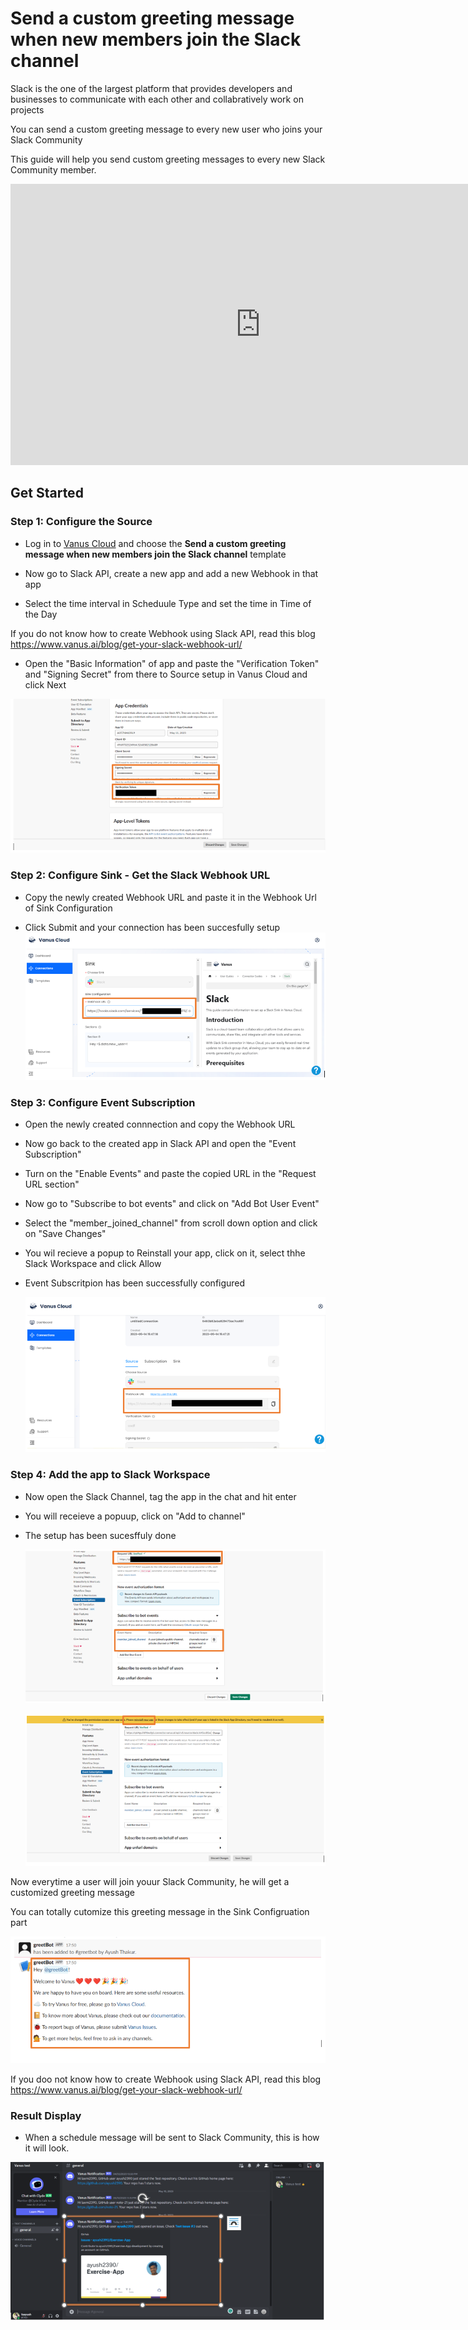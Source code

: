 # Send a custom greeting message when new members join the Slack channel

Slack is the one of the largest platform that provides developers and businesses to communicate with each other and collabratively work on projects

You can send a custom greeting message to every new user who joins your Slack Community

This guide will help you send custom greeting messages to every new Slack Community member.

<iframe width="800" height="450" src="https://youtu.be/DnO5ChQ44UA" title="YouTube video player" frameBorder="0" allowFullScreen={true} allow="accelerometer; autoplay; clipboard-write; encrypted-media; gyroscope; picture-in-picture; web-share"></iframe>

## Get Started

### Step 1: Configure the Source

- Log in to [Vanus Cloud](https://cloud.vanus.ai/) and choose the **Send a custom greeting message when new members join the Slack channel** template

- Now go to Slack API, create a new app and add a new Webhook in that app

- Select the time interval in Scheduule Type and set the time in Time of the Day

If you do not know how to create Webhook using Slack API, read this blog https://www.vanus.ai/blog/get-your-slack-webhook-url/

- Open the "Basic Information" of app and paste the "Verification Token" and "Signing Secret" from there to Source setup in Vanus Cloud and click Next

![1.png](./imgs/slack-greeting-message-1.png)

### Step 2: Configure Sink - Get the Slack Webhook URL

- Copy the newly created Webhook URL and paste it in the Webhook Url of Sink Configuration

- Click Submit and your connection has been succesfully setup
  ![2.png](./imgs/slack-greeting-message-2.png)

### Step 3: Configure Event Subscription

- Open the newly created connnection and copy the Webhook URL

- Now go back to the created app in Slack API and open the "Event Subscription"

- Turn on the "Enable Events" and paste the copied URL in the "Request URL section"

- Now go to "Subscribe to bot events" and click on "Add Bot User Event"

- Select the "member_joined_channel" from scroll down option and click on "Save Changes"

- You wil recieve a popup to Reinstall your app, click on it, select thhe Slack Workspace and click Allow

- Event Subscritpion has been successfully configured

  ![3.png](./imgs/slack-greeting-message-3.png)

### Step 4: Add the app to Slack Workspace

- Now open the Slack Channel, tag the app in the chat and hit enter

- You will receieve a popuup, click on "Add to channel"

- The setup has been sucesffuly done

  ![4.png](./imgs/slack-greeting-message-4.png)

  ![5.png](./imgs/slack-greeting-message-5.png)

Now everytime a user will join youur Slack Community, he will get a customized greeting message

You can totally cutomize this greeting message in the Sink Configruation part

![6.png](./imgs/slack-greeting-message-6.png)

If you doo not know how to create Webhook using Slack API, read this blog https://www.vanus.ai/blog/get-your-slack-webhook-url/

### Result Display

- When a schedule message will be sent to Slack Community, this is how it will look.

![6.png](./imgs/github-issue-discord-6.png)
